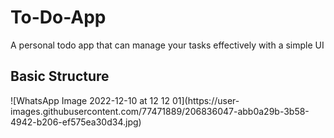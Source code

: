 # To-Do-App
A personal todo app that can manage your tasks effectively with a simple UI 

<h2>Basic Structure</h2>
![WhatsApp Image 2022-12-10 at 12 12 01](https://user-images.githubusercontent.com/77471889/206836047-abb0a29b-3b58-4942-b206-ef575ea30d34.jpg)
